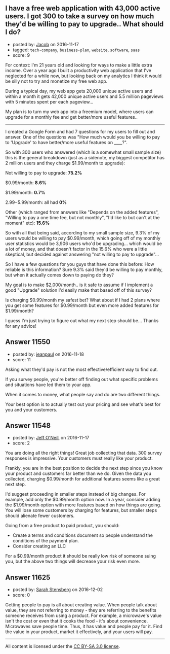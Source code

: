 ## I have a free web application with 43,000 active users. I got 300 to take a survey on how much they'd be willing to pay to upgrade.. What should I do?

- posted by: [Jacob](https://stackexchange.com/users/9667881/jacob) on 2016-11-17
- tagged: `tech-company`, `business-plan`, `website`, `software`, `saas`
- score: 9

For context: I'm 21 years old and looking for ways to make a little extra income. Over a year ago I built a productivity web application that I've neglected for a while now, but looking back on my analytics I think it would be silly not to try and monetize my free web app. 

During a typical day, my web app gets 20,000 unique active users and within a month it gets 42,000 unique active users and 5.5 million pageviews with 5 minutes spent per each pageview... 

My plan is to turn my web app into a freemium model, where users can upgrade for a monthly fee and get better/more useful features..

---

I created a Google Form and had 7 questions for my users to fill out and answer. One of the questions was "How much would you be willing to pay to 'Upgrade' to have better/more useful features on ____?".

So with 300 users who answered (which is a somewhat small sample size) this is the general breakdown (just as a sidenote, my biggest competitor has 2 million users and they charge $1.99/month to upgrade): 

Not willing to pay to upgrade: **75.2%**

$0.99/month: **8.6%**

$1.99/month: **0.7%**

$2.99-$5.99/month: all had **0%**

Other (which ranged from answers like "Depends on the added features", "Willing to pay a one time fee, but not monthly", "I'd like to but can't at the moment" etc): **15.6%**

So with all that being said, according to my small sample size, 9.3% of my users would be willing to pay $0.99/month, which going off of my monthly user statistics would be 3,906 users who'd be upgrading... which would be a lot of money, and that doesn't factor in the 15.6% who were a little skeptical, but decided against answering "not willing to pay to upgrade"... 

So I have a few questions for you guys that have done this before: How reliable is this information? Sure 9.3% said they'd be willing to pay monthly, but when it actually comes down to paying do they?

My goal is to make $2,000/month.. is it safe to assume if I implement a good "Upgrade" solution I'd easily make that based off of this survey? 

Is charging $0.99/month my safest bet? What about if I had 2 plans where you get some features for $0.99/month but even more added features for $1.99/month?

I guess I'm just trying to figure out what my next step should be... Thanks for any advice!


## Answer 11550

- posted by: [jeanpaul](https://stackexchange.com/users/996952/jeanpaul) on 2016-11-18
- score: 11

Asking what they'd pay is not the most effective/efficient way to find out.

If you survey people, you're better off finding out what specific problems and situations have led them to your app.

When it comes to money, what people say and do are two different things.

Your best option is to actually test out your pricing and see what's best for you and your customers.


## Answer 11548

- posted by: [Jeff O'Neill](https://stackexchange.com/users/46273/jeff-o-neill) on 2016-11-17
- score: 2

You are doing all the right things!  Great job collecting that data. 300 survey responses is impressive.  Your customers must really like your product.

Frankly, you are in the best position to decide the next step since you know your product and customers far better than we do. Given the data you collected, charging $0.99/month for additional features seems like a great next step.

I'd suggest proceeding in smaller steps instead of big changes.  For example, add only the $0.99/month option now.  In a year, consider adding the $1.99/month option with more features based on how things are going.  You will lose some customers by charging for features, but smaller steps should alienate fewer customers.

Going from a free product to paid product, you should:

 - Create a terms and conditions document so people understand the conditions of the payment plan. 
 - Consider creating an LLC

For a $0.99/month product it should be really low risk of someone suing you, but the above two things will decrease your risk even more.


## Answer 11625

- posted by: [Sarah Stensberg](https://stackexchange.com/users/9567807/sarah-stensberg) on 2016-12-02
- score: 0

Getting people to pay is all about creating value. When people talk about value, they are not referring to money - they are referring to the benefits someone receives from using a product. For example, a microwave's value isn't the cost or even that it cooks the food - it's about convenience. Microwaves save people time. Thus, it has value and people pay for it. Find the value in your product, market it effectively, and your users will pay.



---

All content is licensed under the [CC BY-SA 3.0 license](https://creativecommons.org/licenses/by-sa/3.0/).
